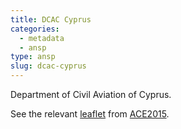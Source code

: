 ```yaml
---
title: DCAC Cyprus
categories:
  - metadata
  - ansp
type: ansp
slug: dcac-cyprus
---
```


Department of Civil Aviation of Cyprus.

See the relevant [leaflet][leaf] from [ACE2015].

[leaf]: ../DCAC_Cyprus_Cyprus_ACE_2015.pdf "ACE 2015 Benchmarking Report Factsheet: DCAC Cyprus"

[ACE2015]: http://www.eurocontrol.int/publications/atm-cost-effectiveness-ace-2015-benchmarking-report-2016-2020-outlook "ACE 2015 Benchmarking Report"
